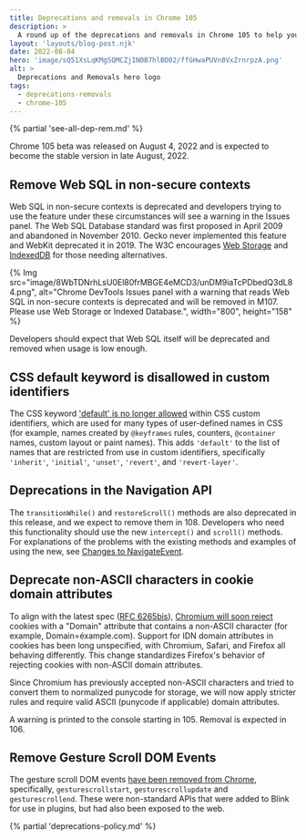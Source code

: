 ```yaml
---
title: Deprecations and removals in Chrome 105
description: >
  A round up of the deprecations and removals in Chrome 105 to help you plan.
layout: 'layouts/blog-post.njk'
date: 2022-08-04
hero: 'image/sQ51XsLqKMgSQMCZjIN0B7hlBO02/ffGHwaPUVn8VxZrnrpzA.png'
alt: >
  Deprecations and Removals hero logo
tags:
  - deprecations-removals
  - chrome-105
---
```


{% partial 'see-all-dep-rem.md' %}

Chrome 105 beta was released on August 4, 2022 and is expected to become the stable version in late August, 2022.

## Remove Web SQL in non-secure contexts

Web SQL in non-secure contexts is deprecated and developers trying to use the feature under these circumstances will see a warning in the Issues panel. The Web SQL Database standard was first proposed in April 2009 and abandoned in November 2010. Gecko never implemented this feature and WebKit deprecated it in 2019. The W3C encourages [Web Storage](https://developer.mozilla.org//docs/Web/API/Web_Storage_API) and [IndexedDB](https://developer.mozilla.org//docs/Web/API/IndexedDB_API) for those needing alternatives.

{% Img src="image/8WbTDNrhLsU0El80frMBGE4eMCD3/unDM9iaTcPDbedQ3dL84.png", alt="Chrome DevTools Issues panel with a warning that reads Web SQL in non-secure contexts is deprecated and will be removed in M107. Please use Web Storage or Indexed Database.", width="800", height="158" %}

Developers should expect that Web SQL itself will be deprecated and removed when usage is low enough.

## CSS default keyword is disallowed in custom identifiers

The CSS keyword ['default' is no longer allowed](https://chromestatus.com/feature/5096490737860608) within CSS custom identifiers, which are used for many types of user-defined names in CSS (for example, names created by `@keyframes` rules, counters, `@container` names, custom layout or paint names). This adds `'default'` to the list of names that are restricted from use in custom identifiers, specifically `'inherit'`, `'initial'`, `'unset'`, `'revert'`, and `'revert-layer'`.

## Deprecations in the Navigation API

The `transitionWhile()` and `restoreScroll()` methods are also deprecated in this release, and we expect to remove them in 108. Developers who need this functionality should use the new `intercept()` and `scroll()` methods. For explanations of the problems with the existing methods and examples of using the new, see [Changes to NavigateEvent](/blog/navigateevent-intercept/).

## Deprecate non-ASCII characters in cookie domain attributes

To align with the latest spec ([RFC 6265bis](https://datatracker.ietf.org/doc/html/draft-ietf-httpbis-rfc6265bis/#section-5.5)), [Chromium will soon reject](https://www.chromestatus.com/feature/5534966262792192) cookies with a "Domain" attribute that contains a non-ASCII character (for example, Domain=éxample.com).
Support for IDN domain attributes in cookies has been long unspecified, with Chromium, Safari, and Firefox all behaving differently. This change standardizes Firefox's behavior of rejecting cookies with non-ASCII domain attributes.

Since Chromium has previously accepted non-ASCII characters and tried to convert them to normalized punycode for storage, we will now apply stricter rules and require valid ASCII (punycode if applicable) domain attributes.

A warning is printed to the console starting in 105. Removal is expected in 106.

## Remove Gesture Scroll DOM Events

The gesture scroll DOM events [have been removed from Chrome](https://chromestatus.com/feature/5166018807726080), specifically, `gesturescrollstart`, `gesturescrollupdate` and `gesturescrollend`. These were non-standard APIs that were added to Blink for use in plugins, but had also been exposed to the web. 

{% partial 'deprecations-policy.md' %}
